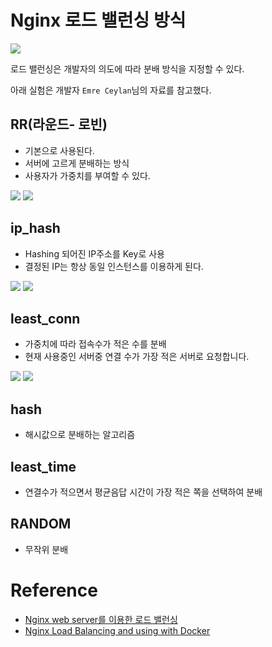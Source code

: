 # Nginx 로드 밸런싱 방식

![](https://miro.medium.com/max/1400/1*LbwakX5-sJNsP-Gbxku75w.png)


로드 밸런싱은 개발자의 의도에 따라 분배 방식을 지정할 수 있다.

아래 실험은 개발자 `Emre Ceylan`님의 자료를 참고했다.


## RR(라운드- 로빈)
- 기본으로 사용된다.
- 서버에 고르게 분배하는 방식
- 사용자가 가중치를 부여할 수 있다.

![](https://miro.medium.com/max/1400/1*lEZ12lmCbwU4RMK0Oh-Yfw.png)
![](https://miro.medium.com/max/742/1*XSkCigLWMw_bXexE25tx1w.png)

## ip_hash
- Hashing 되어진 IP주소를 Key로 사용
- 결정된 IP는 항상 동일 인스턴스를 이용하게 된다.

![](https://miro.medium.com/max/1400/1*9-awntWjLrtASeeRxJYOnA.png)
![](https://miro.medium.com/max/734/1*k215EZv4z5tKv8naoJWK8w.png)


## least_conn
  - 가중치에 따라 접속수가 적은 수를 분배
  - 현재 사용중인 서버중 연결 수가 가장 적은 서버로 요청합니다.

![](https://miro.medium.com/max/1400/1*Bxv8EQjBvPhr2qOmaGSFBg.png)
![](https://miro.medium.com/max/736/1*56GYY4KJ3tLz7PER4BiD3Q.png)

## hash
- 해시값으로 분배하는 알고리즘

## least_time
- 연결수가 적으면서 평균음답 시간이 가장 적은 쪽을 선택하여 분배

## RANDOM
- 무작위 분배


# Reference
- [Nginx web server를 이용한 로드 밸런싱](https://blog.neonkid.xyz/229)
- [Nginx Load Balancing and using with Docker](https://levelup.gitconnected.com/nginx-load-balancing-and-using-with-docker-7e16c49f5d9)